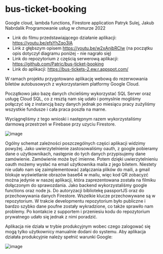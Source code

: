 # bus-ticket-booking
Google cloud, lambda functions, Firestore application
Patryk Sulej, Jakub Nabrdalik Programowanie usług w chmurze 2022

+ Link do filmu przedstawiającego działanie aplikacji: https://youtu.be/efsYhZqo3IA
+ Link z głębszym opisem https://youtu.be/w2xAnjbRCIw (na początku opis dotyczył diagramu poniżej - nie nagrało się)
+ Link do repozytorium z częścią serwerową aplikacji: https://github.com/Patric/bus-ticket-booking
+ Link do aplikacji: https://bus-tickets-2.ew.r.appspot.com/

W ramach projektu przygotowano aplikację webową do rezerwowania biletów autobusowych z wykorzystaniem platformy Google Cloud.

Początkowo jako bazę danych chcieliśmy wykorzystać SQL Server oraz usługę Cloud SQL, co z resztą nam się udało i pomyslnie mogliśmy połączyć się z instancją bazy danych jednak po miesiącu pracy zużyliśmy wszystkie fundusze i cała praca poszła na marne. 

Wyciągnęliśmy z tego wnioski i następnym razem wykorzystaliśmy darmową przestrzeń w Firebase przy uzyciu Firestore. 

![image](https://user-images.githubusercontent.com/55952226/149424023-1b14e9d2-8ad4-48ef-82f2-e897120f1215.png)

Ogólny schemat zależności poszczególnych części aplikacji widzimy powyżej.
Jako uwierzytelnienie zastosowaliśmy oauth, z google pobieramy dane o użytkownikach, następnie do tych danych przypisujemy dane zamówienie. Zamówienie może być imienne. Potem dzięki uwierzytelnieniu oauth możemy wysłać na email użytkownika maila z jego biletem. Niestety nie udało nam się zaimplementować załączania plików do maili, a gmail blokuje wyświetlanie obrazów base64 w mailu, więc kod QR zobacyzć można jedynie w naszej aplikacji, która zaprezentowana została na filmiku dołączonym do sprawozdania. Jako backend wykorzystaliśmy google functions oraz node js. Do autoryzacji bibliotekę passportJS oraz do przechowywania danych Firestore. Wszelkie klucze przechowywane są w repozytorium. W trakcie developmentu repozytorium było publiczne i bardzo szybko dane poufne zostały wykradzione, co także sprawiło nam problemy. Po kontakcie z supportem i przeniesiu kodu do repozytorium prywatnego udało się jednak z nimi poradzić. 

Aplikacja nie działa w trybie produkcyjnym wobec czego zalogować się mogą tylko użytkownicy manualnie dodani do systemu. Aby aplikacja działała produkcyjnie należy spełnić warunki Google:

![image](https://user-images.githubusercontent.com/55952226/149425869-c7ca0669-d61b-4bc0-a779-6ff911616f8a.png)
